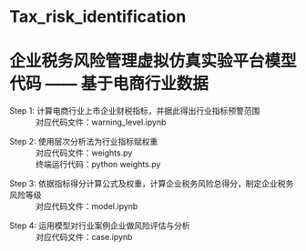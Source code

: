 # Tax_risk_identification

# 企业税务风险管理虚拟仿真实验平台模型代码 —— 基于电商行业数据  

Step 1: 计算电商行业上市企业财税指标，并据此得出行业指标预警范围  
&emsp;&emsp;&emsp;&nbsp;对应代码文件：warning_level.ipynb  

Step 2: 使用层次分析法为行业指标赋权重  
&emsp;&emsp;&emsp;&nbsp;对应代码文件：weights.py  
&emsp;&emsp;&emsp;&nbsp;终端运行代码：python weights.py  

Step 3: 依据指标得分计算公式及权重，计算企业税务风险总得分，制定企业税务风险等级  
&emsp;&emsp;&emsp;&nbsp;对应代码文件：model.ipynb  

Step 4: 运用模型对行业案例企业做风险评估与分析  
&emsp;&emsp;&emsp;&nbsp;对应代码文件：case.ipynb  
